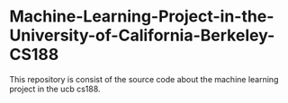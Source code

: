 # Machine-Learning-Project-in-the-University-of-California-Berkeley-CS188
This repository is consist of the source code about the machine learning project in the ucb cs188.
